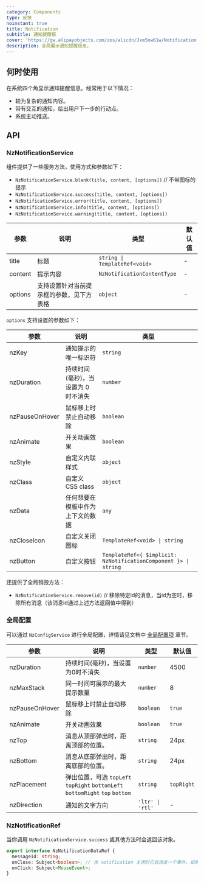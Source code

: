 ```yaml
---
category: Components
type: 反馈
noinstant: true
title: Notification
subtitle: 通知提醒框
cover: 'https://gw.alipayobjects.com/zos/alicdn/Jxm5nw61w/Notification.svg'
description: 全局展示通知提醒信息。
---
```



## 何时使用

在系统四个角显示通知提醒信息。经常用于以下情况：

- 较为复杂的通知内容。
- 带有交互的通知，给出用户下一步的行动点。
- 系统主动推送。


## API

### NzNotificationService

组件提供了一些服务方法，使用方式和参数如下：

- `NzNotificationService.blank(title, content, [options])` // 不带图标的提示
- `NzNotificationService.success(title, content, [options])`
- `NzNotificationService.error(title, content, [options])`
- `NzNotificationService.info(title, content, [options])`
- `NzNotificationService.warning(title, content, [options])`

| 参数      | 说明                   | 类型                                                                                | 默认值 |
|---------|----------------------|-----------------------------------------------------------------------------------|-----|
| title   | 标题                   | `string \| TemplateRef<void>`                                                     | -   |
| content | 提示内容                 | `NzNotificationContentType` | -   |
| options | 支持设置针对当前提示框的参数，见下方表格 | `object`                                                                          | -   |

`options` 支持设置的参数如下：

| 参数             | 说明                   | 类型                                                              |
|----------------|----------------------|-----------------------------------------------------------------|
| nzKey          | 通知提示的唯一标识符           | `string`                                                        |
| nzDuration     | 持续时间(毫秒)，当设置为 0 时不消失 | `number`                                                        |
| nzPauseOnHover | 鼠标移上时禁止自动移除          | `boolean`                                                       |
| nzAnimate      | 开关动画效果               | `boolean`                                                       |
| nzStyle        | 自定义内联样式              | `object`                                                        |
| nzClass        | 自定义 CSS class        | `object`                                                        |
| nzData         | 任何想要在模板中作为上下文的数据     | `any`                                                           |
| nzCloseIcon    | 自定义关闭图标              | `TemplateRef<void> \| string`                                   |
| nzButton       | 自定义按钮                | `TemplateRef<{ $implicit: NzNotificationComponent }> \| string` |

还提供了全局销毁方法：

- `NzNotificationService.remove(id)` // 移除特定id的消息，当id为空时，移除所有消息（该消息id通过上述方法返回值中得到）

### 全局配置

可以通过 `NzConfigService` 进行全局配置，详情请见文档中 [全局配置项](/docs/global-config/zh) 章节。

| 参数             | 说明                                                                     | 类型               | 默认值        |
|----------------|------------------------------------------------------------------------|------------------|------------|
| nzDuration     | 持续时间(毫秒)，当设置为0时不消失                                                     | `number`         | 4500       |
| nzMaxStack     | 同一时间可展示的最大提示数量                                                         | `number`         | 8          |
| nzPauseOnHover | 鼠标移上时禁止自动移除                                                            | `boolean`        | `true`     |
| nzAnimate      | 开关动画效果                                                                 | `boolean`        | `true`     |
| nzTop          | 消息从顶部弹出时，距离顶部的位置。                                                      | `string`         | 24px       |
| nzBottom       | 消息从底部弹出时，距离底部的位置。                                                      | `string`         | 24px       |
| nzPlacement    | 弹出位置，可选 `topLeft` `topRight` `bottomLeft` `bottomRight` `top` `bottom` | `string`         | `topRight` |
| nzDirection    | 通知的文字方向                                                                | `'ltr' \| 'rtl'` | -          |

### NzNotificationRef

当你调用 `NzNotificationService.success` 或其他方法时会返回该对象。

```ts
export interface NzNotificationDataRef {
  messageId: string;
  onClose: Subject<boolean>; // 当 notification 关闭时它会派发一个事件，如果为用户手动关闭会派发 `true`
  onClick: Subject<MouseEvent>;
}
```
